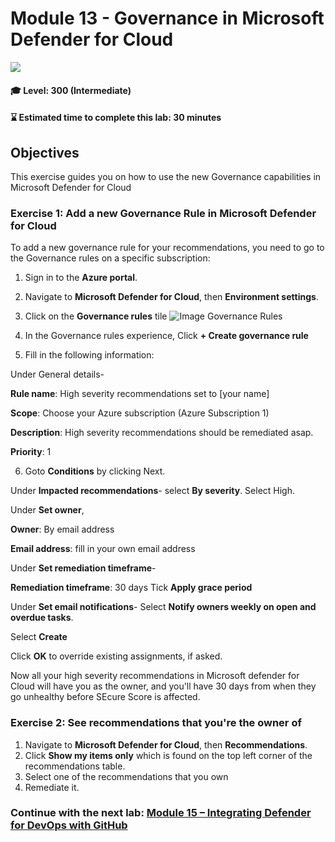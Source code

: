 # Module 13 - Governance in Microsoft Defender for Cloud

<p align="left"><img src="../Images/asc-labs-advanced.gif?raw=true"></p>

#### 🎓 Level: 300 (Intermediate)
#### ⌛ Estimated time to complete this lab: 30 minutes

## Objectives
This exercise guides you on how to use the new Governance capabilities in Microsoft Defender for Cloud

### Exercise 1: Add a new Governance Rule in Microsoft Defender for Cloud 

To add a new governance rule for your recommendations, you need to go to the Governance rules on a specific subscription:

1. Sign in to the **Azure portal**.
2. Navigate to **Microsoft Defender for Cloud**, then **Environment settings**.
3. Click on the **Governance rules** tile
![Image Governance Rules](../Images/D4C-GovernanceRulesTile.png?raw=true)

4. In the Governance rules experience, Click **+ Create governance rule**
5. Fill in the following information:

Under General details-

**Rule name**: High severity recommendations set to [your name]

**Scope**: Choose your Azure subscription (Azure Subscription 1)

**Description**: High severity recommendations should be remediated asap.

**Priority**: 1

6. Goto **Conditions** by clicking Next.

Under **Impacted recommendations**- 
select **By severity**. Select High.

Under **Set owner**,

**Owner**: By email address

**Email address**: fill in your own email address

Under **Set remediation timeframe**-

**Remediation timeframe**: 30 days
Tick **Apply grace period**

Under **Set email notifications**-
Select **Notify owners weekly on open and overdue tasks**.

Select **Create**

Click **OK** to override existing assignments, if asked.

Now all your high severity recommendations in Microsoft defender for Cloud will have you as the owner, and you'll have 30 days from when they go unhealthy before SEcure Score is affected.

### Exercise 2: See recommendations that you're the owner of
 
1.	Navigate to **Microsoft Defender for Cloud**, then **Recommendations**.
2.  Click **Show my items only** which is found on the top left corner of the recommendations table.
3. Select one of the recommendations that you own
4. Remediate it.


### Continue with the next lab: [Module 15 – Integrating Defender for DevOps with GitHub](../Modules/Module%2015%20-%20Integrating%20Defender%20for%20DevOps%20with%20GitHub%20Advanced%20Security.md)